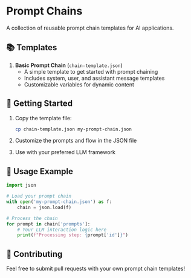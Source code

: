 # Prompt Chains

A collection of reusable prompt chain templates for AI applications.

## 📚 Templates

1. **Basic Prompt Chain** (`chain-template.json`)
   - A simple template to get started with prompt chaining
   - Includes system, user, and assistant message templates
   - Customizable variables for dynamic content

## 🚀 Getting Started

1. Copy the template file:

   ```bash
   cp chain-template.json my-prompt-chain.json
   ```

2. Customize the prompts and flow in the JSON file

3. Use with your preferred LLM framework

## 🤖 Usage Example

```python
import json

# Load your prompt chain
with open('my-prompt-chain.json') as f:
    chain = json.load(f)

# Process the chain
for prompt in chain['prompts']:
    # Your LLM interaction logic here
    print(f"Processing step: {prompt['id']}")
```

## 📝 Contributing

Feel free to submit pull requests with your own prompt chain templates!
